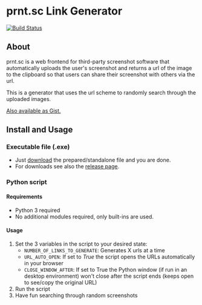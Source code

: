 # prnt.sc Link Generator

[![Build Status](https://drone.pyas.de/api/badges/Kim/prnt.sc_url_generator/status.svg)](https://drone.pyas.de/Kim/prnt.sc_url_generator)

## About

prnt.sc is a web frontend for third-party screenshot software that automatically uploads the user's screenshot and
returns a url of the image to the clipboard so that users can share their screenshot with others via the url.

This is a generator that uses the url scheme to randomly search through the uploaded images.

[Also available as Gist.](https://gist.github.com/kimdre/664f29b7556cb4c26a89315761e6c55d)

## Install and Usage

### Executable file (.exe)

- Just [download](https://git.pyas.de/Kim/prnt.sc_url_generator/raw/branch/master/prnt.sc_link_generator.exe) the
  prepared/standalone file and you are done.
- For downloads see also the [release page](https://git.pyas.de/Kim/prnt.sc_url_generator/releases).

### Python script

#### Requirements

- Python 3 required
- No additional modules required, only built-ins are used.

#### Usage

1. Set the 3 variables in the script to your desired state:
    - `NUMBER_OF_LINKS_TO_GENERATE`: Generates X urls at a time
    - `URL_AUTO_OPEN`: If set to *True* the script opens the URLs automatically in your browser
    - `CLOSE_WINDOW_AFTER`: If set to True the Python window (if run in an desktop environment) won't close after the
      script ends (keeps open to see/copy the original URL)
2. Run the script
3. Have fun searching through random screenshots
